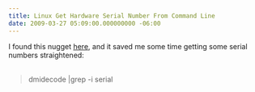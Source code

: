 ```yaml
---
title: Linux Get Hardware Serial Number From Command Line
date: 2009-03-27 05:09:00.000000000 -06:00
---
```

I found this nugget <a href="http://forums13.itrc.hp.com/service/forums/questionanswer.do?admit=109447627+1238177072674+28353475&threadId=1040173">here</a>, and it saved me some time getting some serial numbers straightened:<br /><br /><blockquote>dmidecode |grep -i serial</blockquote>
